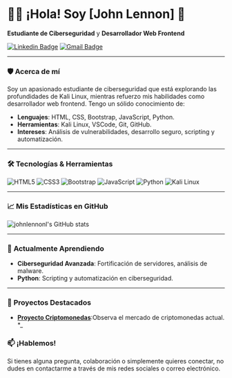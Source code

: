 # 🧑‍💻 **¡Hola! Soy [John Lennon]** 👋

**Estudiante de Ciberseguridad** y **Desarrollador Web Frontend**

[![Linkedin Badge](https://img.shields.io/badge/-LinkedIn-blue?style=flat-square&logo=Linkedin&logoColor=white&link=https://www.linkedin.com/in/yourusername/)](https://www.linkedin.com/in/yourusername/) 
[![Gmail Badge](https://img.shields.io/badge/-Email-c14438?style=flat-square&logo=Gmail&logoColor=white&link=mailto:yourmail@gmail.com)](mailto:yourmail@gmail.com)

---

### 🛡️ **Acerca de mí**
Soy un apasionado estudiante de ciberseguridad que está explorando las profundidades de Kali Linux, mientras refuerzo mis habilidades como desarrollador web frontend. Tengo un sólido conocimiento de:

- **Lenguajes**: HTML, CSS, Bootstrap, JavaScript, Python.
- **Herramientas**: Kali Linux, VSCode, Git, GitHub.
- **Intereses**: Análisis de vulnerabilidades, desarrollo seguro, scripting y automatización.

---

### 🛠️ **Tecnologías & Herramientas**

![HTML5](https://img.shields.io/badge/-HTML5-E34F26?style=flat&logo=html5&logoColor=white)
![CSS3](https://img.shields.io/badge/-CSS3-1572B6?style=flat&logo=css3)
![Bootstrap](https://img.shields.io/badge/-Bootstrap-563D7C?style=flat&logo=bootstrap)
![JavaScript](https://img.shields.io/badge/-JavaScript-F7DF1E?style=flat&logo=javascript&logoColor=black)
![Python](https://img.shields.io/badge/-Python-3776AB?style=flat&logo=python&logoColor=white)
![Kali Linux](https://img.shields.io/badge/-Kali%20Linux-557C94?style=flat&logo=kalilinux&logoColor=white)

---

### 📈 **Mis Estadísticas en GitHub**

![johnlennonl's GitHub stats](https://github-readme-stats.vercel.app/api?username=johnlennonl&show_icons=true&hide_border=true&count_private=true&theme=radical)

---

### 🌱 **Actualmente Aprendiendo**
- **Ciberseguridad Avanzada**: Fortificación de servidores, análisis de malware.
- **Python**: Scripting y automatización en ciberseguridad.

---

### 🔗 **Proyectos Destacados**

- **[Proyecto Criptomonedas](https://github.com/johnlennonl/cotizacionCriptomoneda)**:Observa el mercado de criptomonedas actual. *_


### 📫 **¡Hablemos!**
Si tienes alguna pregunta, colaboración o simplemente quieres conectar, no dudes en contactarme a través de mis redes sociales o correo electrónico.
